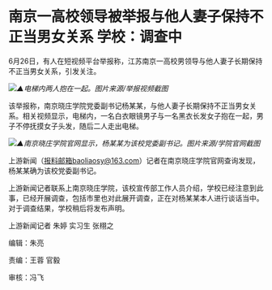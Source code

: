 

# 南京一高校领导被举报与他人妻子保持不正当男女关系 学校：调查中

6月26日，有人在短视频平台举报称，江苏南京一高校男领导与他人妻子长期保持不正当男女关系，引发关注。

![](https://inews.gtimg.com/om_bt/OKQrqIcSanaXPmCpPlridfT3ZI_LZO0x8G2gEpm9nT7dAAA/1000)_▲电梯内两人抱在一起。图片来源/举报视频截图_

该举报称，南京晓庄学院党委副书记杨某某，与他人妻子长期保持不正当男女关系。相关视频显示，电梯内，一名白衣眼镜男子与一名黑衣长发女子抱在一起，男子不停抚摸女子头发，随后二人走出电梯。

![](https://inews.gtimg.com/om_bt/Oe5-abnHzgvCrUXffQNB_qQA7McgdKWHu1W-48NHbLNhkAA/1000)_▲南京晓庄学院官网显示，杨某某为该校党委副书记。图片来源/学院官网截图_

上游新闻（报料邮箱baoliaosy@163.com）记者在南京晓庄学院官网查询发现，杨某某确为该校党委副书记。

上游新闻记者联系上南京晓庄学院，该校宣传部工作人员介绍，学校已经注意到此事，已经开展调查，包括市里也对此展开调查，正在对杨某某本人进行谈话当中。对于调查结果，学校稍后将发布声明。

上游新闻记者 朱婷 实习生 张栩之

编辑：朱亮

责编：王蓉 官毅

审核：冯飞

